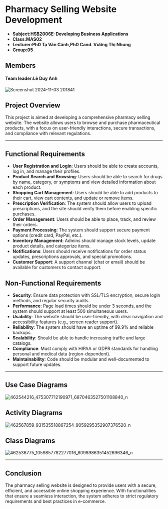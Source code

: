 # Pharmacy Selling Website Development
- **Subject:HSB2006E-Developing Business Applications**
- **Class:MAS02**
- **Lecturer:PhD Tạ Văn Cánh,PhD Cand. Vương Thị Nhung**
- **Group:05**
## Members
#### Team leader:Lê Duy Anh
![Screenshot 2024-11-03 201841](https://github.com/user-attachments/assets/a2714b1b-6ba3-4889-85fd-366598b6bf54)

## Project Overview

This project is aimed at developing a comprehensive pharmacy selling website. The website allows users to browse and purchase pharmaceutical products, with a focus on user-friendly interactions, secure transactions, and compliance with relevant regulations.


---
## Functional Requirements


- **User Registration and Login**: Users should be able to create accounts, log in, and manage their profiles.
- **Product Search and Browsing**: Users should be able to search for drugs by name, category, or symptoms and view detailed information about each product.
- **Shopping Cart Management**: Users should be able to add products to their cart, view cart contents, and update or remove items.
- **Prescription Verification**: The system should allow users to upload prescriptions, and the site should verify them before enabling specific purchases.
- **Order Management**: Users should be able to place, track, and review their orders.
- **Payment Processing**: The system should support secure payment options (credit card, PayPal, etc.).
- **Inventory Management**: Admins should manage stock levels, update product details, and categorize items.
- **Notifications**: Users should receive notifications for order status updates, prescriptions approvals, and special promotions.
- **Customer Support**: A support channel (chat or email) should be available for customers to contact support.




## Non-Functional Requirements

- **Security**: Ensure data protection with SSL/TLS encryption, secure login methods, and regular security audits.
- **Performance**: Page load times should be under 3 seconds, and the system should support at least 500 simultaneous users.
- **Usability**: The website should be user-friendly, with clear navigation and accessibility features (e.g., screen reader support).
- **Reliability**: The system should have an uptime of 99.9% and reliable backups.
- **Scalability**: Should be able to handle increasing traffic and large catalogs.
- **Compliance**: Must comply with HIPAA or GDPR standards for handling personal and medical data (region-dependent).
- **Maintainability**: Code should be modular and well-documented to support future updates.

---

## Use Case Diagrams

![462544216_475307712190971_6870463527501108840_n](https://github.com/user-attachments/assets/e7e2571e-630c-4427-ae0e-1a2323b676da)




## Activity Diagrams

![462567859_931535518867254_9059295352907376520_n](https://github.com/user-attachments/assets/e3c8160b-5da5-47c5-88ab-329888d501c2)



## Class Diagrams

![462536775_1059857782277016_8098986351452696346_n](https://github.com/user-attachments/assets/6b0d8783-4b8d-48c5-8bff-37cd305776c8)

---

## Conclusion

The pharmacy selling website is designed to provide users with a secure, efficient, and accessible online shopping experience. With functionalities that ensure a seamless interaction, the system adheres to strict regulatory requirements and best practices in e-commerce.

